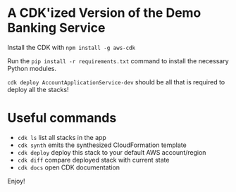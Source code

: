 
# A CDK'ized Version of the Demo Banking Service

Install the CDK with `npm install -g aws-cdk` 

Run the `pip install -r requirements.txt` command to install the necessary Python modules.

`cdk deploy AccountApplicationService-dev` should be all that is required to deploy all the stacks!

# Useful commands

 * `cdk ls`          list all stacks in the app
 * `cdk synth`       emits the synthesized CloudFormation template
 * `cdk deploy`      deploy this stack to your default AWS account/region
 * `cdk diff`        compare deployed stack with current state
 * `cdk docs`        open CDK documentation

Enjoy!
